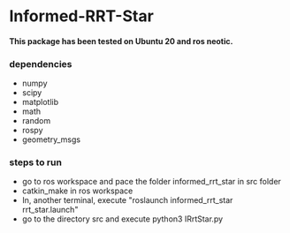 # Informed-RRT-Star

#### This package has been tested on Ubuntu 20 and ros neotic.

### dependencies
* numpy
* scipy
* matplotlib
* math
* random
* rospy
* geometry_msgs


### steps to run
* go to ros workspace and pace the folder informed_rrt_star in src folder
* catkin_make in ros workspace
* In, another terminal, execute "roslaunch informed_rrt_star rrt_star.launch"
* go to the directory src and execute python3 IRrtStar.py


